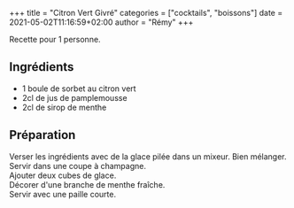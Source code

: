 +++
title = "Citron Vert Givré"
categories = ["cocktails", "boissons"]
date = 2021-05-02T11:16:59+02:00
author = "Rémy"
+++

Recette pour 1 personne.

<!--more-->
## Ingrédients

* 1 boule de sorbet au citron vert
* 2cl de jus de pamplemousse
* 2cl de sirop de menthe

## Préparation

Verser les ingrédients avec de la glace pilée dans un mixeur. Bien mélanger.  
Servir dans une coupe à champagne.  
Ajouter deux cubes de glace.  
Décorer d'une branche de menthe fraîche.  
Servir avec une paille courte.
